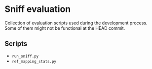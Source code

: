 # Sniff evaluation

Collection of evaluation scripts used during the development process. Some of them might not be functional at the HEAD commit.

## Scripts

- `run_sniff.py`
- `ref_mapping_stats.py` 
